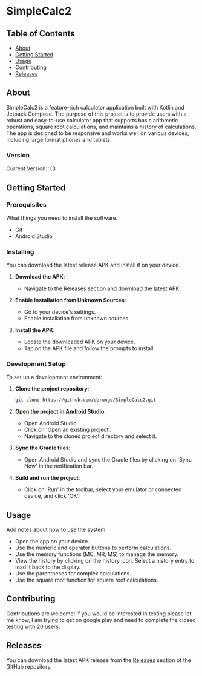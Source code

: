 # SimpleCalc2

## Table of Contents

- [About](#about)
- [Getting Started](#getting_started)
- [Usage](#usage)
- [Contributing](#contributing)
- [Releases](#releases)

## About <a name = "about"></a>

SimpleCalc2 is a feature-rich calculator application built with Kotlin and Jetpack Compose. The purpose of this project is to provide users with a robust and easy-to-use calculator app that supports basic arithmetic operations, square root calculations, and maintains a history of calculations. The app is designed to be responsive and works well on various devices, including large format phones and tablets.

### Version

Current Version: 1.3

## Getting Started <a name = "getting_started"></a>

### Prerequisites

What things you need to install the software.

- Git
- Android Studio

### Installing

You can download the latest release APK and install it on your device.

1. **Download the APK**:
    - Navigate to the [Releases](#releases) section and download the latest APK.

2. **Enable Installation from Unknown Sources**:
    - Go to your device's settings.
    - Enable installation from unknown sources.

3. **Install the APK**:
    - Locate the downloaded APK on your device.
    - Tap on the APK file and follow the prompts to install.

### Development Setup

To set up a development environment:

1. **Clone the project repository**:

    ~~~bash
    git clone https://github.com/derungo/SimpleCalc2.git
    ~~~

2. **Open the project in Android Studio**:
    - Open Android Studio.
    - Click on 'Open an existing project'.
    - Navigate to the cloned project directory and select it.

3. **Sync the Gradle files**:
    - Open Android Studio and sync the Gradle files by clicking on 'Sync Now' in the notification bar.

4. **Build and run the project**:
    - Click on 'Run' in the toolbar, select your emulator or connected device, and click 'OK'.

## Usage <a name = "usage"></a>

Add notes about how to use the system.

- Open the app on your device.
- Use the numeric and operator buttons to perform calculations.
- Use the memory functions (MC, MR, MS) to manage the memory.
- View the history by clicking on the history icon. Select a history entry to load it back to the display.
- Use the parentheses for complex calculations.
- Use the square root function for square root calculations.

## Contributing <a name = "contributing"></a>

Contributions are welcome! If you would be interested in testing please let me know, I am trying to get on google play and need to complete the closed testing with 20 users.

## Releases <a name = "releases"></a>

You can download the latest APK release from the [Releases](https://github.com/derungo/SimpleCalc2/releases) section of the GitHub repository.
